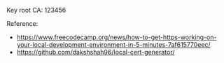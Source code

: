 Key root CA: 123456

Reference: 
- https://www.freecodecamp.org/news/how-to-get-https-working-on-your-local-development-environment-in-5-minutes-7af615770eec/
- https://github.com/dakshshah96/local-cert-generator/